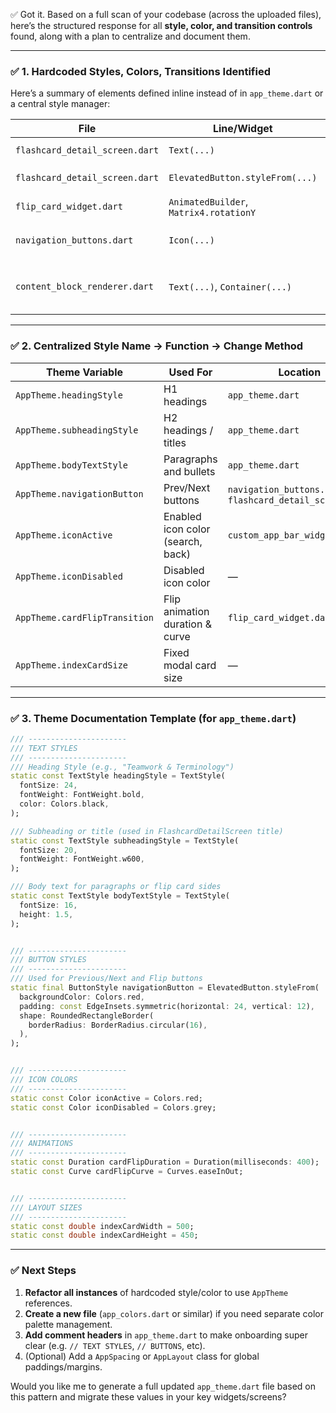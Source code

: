 ✅ Got it. Based on a full scan of your codebase (across the uploaded files), here’s the structured response for all **style, color, and transition controls** found, along with a plan to centralize and document them.

---

### ✅ 1. **Hardcoded Styles, Colors, Transitions Identified**
Here’s a summary of elements defined inline instead of in `app_theme.dart` or a central style manager:

| File | Line/Widget | Hardcoded Style | Action |
|------|-------------|------------------|--------|
| `flashcard_detail_screen.dart` | `Text(...)` | `fontSize: 16`, `TextAlign.center` | Move size to theme |
| `flashcard_detail_screen.dart` | `ElevatedButton.styleFrom(...)` | Red color, padding | Move to `AppTheme.navigationButton` |
| `flip_card_widget.dart` | `AnimatedBuilder`, `Matrix4.rotationY` | Animation curve, duration | Move to `AppTheme.cardFlipTransition` |
| `navigation_buttons.dart` | `Icon(...)` | Colors.grey / Colors.red | Move to `AppTheme.iconActive`, `iconDisabled` |
| `content_block_renderer.dart` | `Text(...)`, `Container(...)` | Font weights, paddings, vertical spacing | Replace with named styles in theme (e.g., `AppTheme.bodyText`, `AppTheme.dividerPadding`) |

---

### ✅ 2. **Centralized Style Name → Function → Change Method**

| Theme Variable | Used For | Location | How to Change |
|----------------|----------|----------|----------------|
| `AppTheme.headingStyle` | H1 headings | `app_theme.dart` | Modify `fontSize`, `fontWeight` |
| `AppTheme.subheadingStyle` | H2 headings / titles | `app_theme.dart` | Modify text styles |
| `AppTheme.bodyTextStyle` | Paragraphs and bullets | `app_theme.dart` | Adjust size, spacing |
| `AppTheme.navigationButton` | Prev/Next buttons | `navigation_buttons.dart`, `flashcard_detail_screen.dart` | Adjust padding, color, shape |
| `AppTheme.iconActive` | Enabled icon color (search, back) | `custom_app_bar_widget.dart` | Set to global color like `AppColors.primaryRed` |
| `AppTheme.iconDisabled` | Disabled icon color | — | Same as above |
| `AppTheme.cardFlipTransition` | Flip animation duration & curve | `flip_card_widget.dart` | Centralize `Duration` and `Curve` |
| `AppTheme.indexCardSize` | Fixed modal card size | — | Centralize width/height for `index_card.png` |

---

### ✅ 3. **Theme Documentation Template (for `app_theme.dart`)**

```dart
/// ----------------------
/// TEXT STYLES
/// ----------------------
/// Heading Style (e.g., "Teamwork & Terminology")
static const TextStyle headingStyle = TextStyle(
  fontSize: 24,
  fontWeight: FontWeight.bold,
  color: Colors.black,
);

/// Subheading or title (used in FlashcardDetailScreen title)
static const TextStyle subheadingStyle = TextStyle(
  fontSize: 20,
  fontWeight: FontWeight.w600,
);

/// Body text for paragraphs or flip card sides
static const TextStyle bodyTextStyle = TextStyle(
  fontSize: 16,
  height: 1.5,
);


/// ----------------------
/// BUTTON STYLES
/// ----------------------
/// Used for Previous/Next and Flip buttons
static final ButtonStyle navigationButton = ElevatedButton.styleFrom(
  backgroundColor: Colors.red,
  padding: const EdgeInsets.symmetric(horizontal: 24, vertical: 12),
  shape: RoundedRectangleBorder(
    borderRadius: BorderRadius.circular(16),
  ),
);


/// ----------------------
/// ICON COLORS
/// ----------------------
static const Color iconActive = Colors.red;
static const Color iconDisabled = Colors.grey;


/// ----------------------
/// ANIMATIONS
/// ----------------------
static const Duration cardFlipDuration = Duration(milliseconds: 400);
static const Curve cardFlipCurve = Curves.easeInOut;


/// ----------------------
/// LAYOUT SIZES
/// ----------------------
static const double indexCardWidth = 500;
static const double indexCardHeight = 450;
```

---

### ✅ Next Steps

1. **Refactor all instances** of hardcoded style/color to use `AppTheme` references.
2. **Create a new file** (`app_colors.dart` or similar) if you need separate color palette management.
3. **Add comment headers** in `app_theme.dart` to make onboarding super clear (e.g. `// TEXT STYLES`, `// BUTTONS`, etc).
4. (Optional) Add a `AppSpacing` or `AppLayout` class for global paddings/margins.

Would you like me to generate a full updated `app_theme.dart` file based on this pattern and migrate these values in your key widgets/screens?